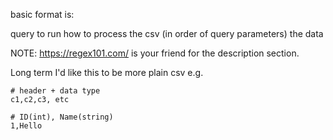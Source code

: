 basic format is:

query to run
how to process the csv (in order of query parameters)
the data

NOTE: https://regex101.com/ is your friend for the description section.

Long term I'd like this to be more plain csv
e.g.

    # header + data type
    c1,c2,c3, etc

    # ID(int), Name(string)
    1,Hello